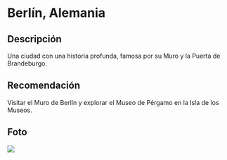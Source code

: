# Berlín, Alemania

## Descripción
Una ciudad con una historia profunda, famosa por su Muro y la Puerta de Brandeburgo.

## Recomendación
Visitar el Muro de Berlín y explorar el Museo de Pérgamo en la Isla de los Museos.

## Foto
![](https://viajes.nationalgeographic.com.es/medio/2023/05/23/puerta-de-ishtar-en-el-museo-pergamo-de-berlin_ef27bcc6_182077328_230523123411_1200x798.jpg)

